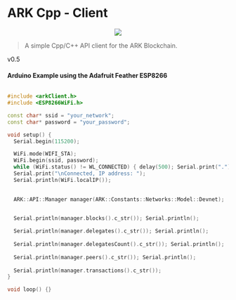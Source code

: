 # ARK Cpp - Client

<p align="center">
  <img src="https://github.com/sleepdefic1t/cpp-client/blob/master/ark_cpp_client.png"/>
</p>

> A simple Cpp/C++ API client for the ARK Blockchain.

v0.5

#### Arduino Example using the Adafruit Feather ESP8266

```cpp

#include <arkClient.h>
#include <ESP8266WiFi.h>

const char* ssid = "your_network";
const char* password = "your_password";

void setup() {
  Serial.begin(115200);

  WiFi.mode(WIFI_STA);
  WiFi.begin(ssid, password);
  while (WiFi.status() != WL_CONNECTED) { delay(500); Serial.print("."); }
  Serial.print("\nConnected, IP address: ");
  Serial.println(WiFi.localIP());
  

  ARK::API::Manager manager(ARK::Constants::Networks::Model::Devnet);


  Serial.println(manager.blocks().c_str()); Serial.println();
  
  Serial.println(manager.delegates().c_str()); Serial.println();
  
  Serial.println(manager.delegatesCount().c_str()); Serial.println();
  
  Serial.println(manager.peers().c_str()); Serial.println();
  
  Serial.println(manager.transactions().c_str());
}

void loop() {}

```